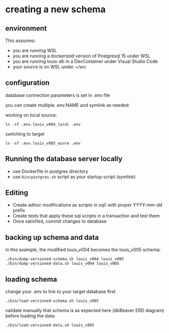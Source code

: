 # creating a new schema

## environment

This assumes:

* you are running WSL
* you are running a dockerized version of Postgresql 15 under WSL
* you are running louis-db in a DevContainer under Visual Studio Code
* your source is on WSL under ~/src

## configuration

database connection parameters is set in .env file

you can create multiple .env.NAME and symlink as needed:

working on local source:

```
ln -sf .env.louis_v004_local .env
```

switching to target

```
ln -sf .env.louis_v005_azure .env
```

## Running the database server locally

* use Dockerfile in postgres directory
* use ```bin/postgres.sh``` script as your startup script (symlink)

## Editing

* Create adhoc modifications as scripts in sql/ with proper YYYY-mm-dd prefix
* Create tests that apply these sql scripts in a transaction and test them
* Once satisfied, commit changes to database



## backing up schema and data

in this example, the modified louis_v004 becomes the louis_v005 schema:

```
./bin/dump-versioned-schema.sh louis_v004 louis_v005
./bin/dump-versioned-data.sh louis_v004 louis_v005
```

## loading schema

change your .env to link to your target database first

```
./bin/load-versioned-schema.sh louis_v005
```

validate manually that schema is as expected here (dbBeaver ERD diagram) before loading the data:

```
./bin/load-versioned-data.sh louis_v005
```